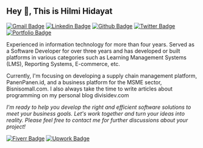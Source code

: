 ## Hey 👋, This is Hilmi Hidayat
[![Gmail Badge](https://img.shields.io/badge/-hilmihidayat175@gmail.com-c14438?style=flat&logo=Gmail&logoColor=white&link=mailto:hilmihidayat175@gmail.com)](mailto:hilmihidayat175@gmail.com) 
[![Linkedin Badge](https://img.shields.io/badge/-hilmihidayat-0072b1?style=flat&logo=Linkedin&logoColor=white&link=https://www.linkedin.com/in/hilmihidayat/)](https://www.linkedin.com/in/hilmihidayat/) [![Github Badge](https://img.shields.io/badge/-hilmihidyt-grey?style=flat&logo=github&logoColor=white&link=https://github.com/hilmihidyt/)](https://www.github.com/hilmihidyt/) [![Twitter Badge](https://img.shields.io/badge/-hilmihidyt-00acee?style=flat&logo=twitter&logoColor=white&link=https://twitter.com/hilmihidyt/)](https://www.twitter.com/hilmihidyt/) [![Portfolio Badge](https://img.shields.io/badge/portfolio-web-blue?style=flat&link=https://hilmihidayat.com/)](https://hilmihidayat.com/) <p align='left'>Experienced in information technology for more than four years. Served as a Software Developer for over three years and has developed or built platforms in various categories such as Learning Management Systems (LMS), Reporting Systems, E-commerce, etc.

Currently, I'm focusing on developing a supply chain management platform, PanenPanen.id, and a business platform for the MSME sector, Bisnisomall.com.
I also always take the time to write articles about programming on my personal blog divisidev.com</p>

*I'm ready to help you develop the right and efficient software solutions to meet your business goals. Let's work together and turn your ideas into reality. Please feel free to contact me for further discussions about your project!*

[![Fiverr Badge](https://img.shields.io/badge/fiverr-1DBF73?style=for-the-badge&logo=fiverr&logoColor=white)](https://www.fiverr.com/hilmihidayat/) [![Upwork Badge](https://img.shields.io/badge/UpWork-6FDA44?style=for-the-badge&logo=Upwork&logoColor=white)](https://www.upwork.com/freelancers/~010f509da5c952c71a)
